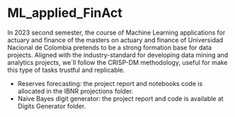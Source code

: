 # ML_applied_FinAct

In 2023 second semester, the course of Machine Learning applications for actuary and finance of the masters on actuary and finance of Universidad Nacional de Colombia pretends to be a strong formation base for data projects. Aligned with the industry-standard for developing data mining and analytics projects, we´ll follow the CRISP-DM methodology, useful for make this type of tasks trustful and replicable.

- Reserves forecasting: the project report and notebooks code is allocated in the IBNR projections folder.
- Naive Bayes digit generator: the project report and code is available at Digits Generator folder.

